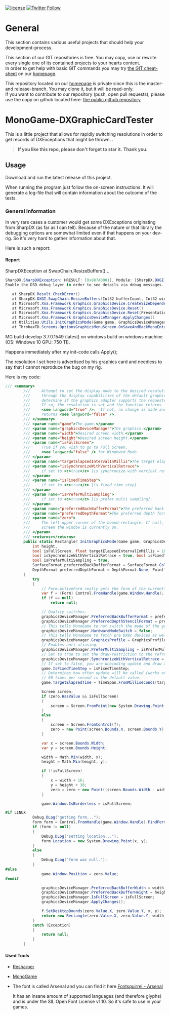  [![license](https://img.shields.io/github/license/unterrainerinformatik/MonoGame-Textbox.svg?maxAge=2592000)](http://unlicense.org)  [![Twitter Follow](https://img.shields.io/twitter/follow/throbax.svg?style=social&label=Follow&maxAge=2592000)](https://twitter.com/throbax)  

# General

This section contains various useful projects that should help your development-process.  

This section of our GIT repositories is free. You may copy, use or rewrite every single one of its contained projects to your hearts content.  
In order to get help with basic GIT commands you may try [the GIT cheat-sheet][coding] on our [homepage][homepage].  

This repository located on our  [homepage][homepage] is private since this is the master- and release-branch. You may clone it, but it will be read-only.  
If you want to contribute to our repository (push, open pull requests), please use the copy on github located here: [the public github repository][github]  

# MonoGame-DXGraphicCardTester

This is a little project that allows for rapidly switching resolutions in order to get records of DXExceptions that might be thrown. .

> **If you like this repo, please don't forget to star it.**
> **Thank you.**



## Usage

Download and run the latest release of this project.

When running the program just follow the on-screen instructions.
It will generate a log-file that will contain information about the outcome of the tests.

### General Information

In very rare cases a customer would get some DXExceptions originating from SharpDX (as far as I can tell). Because of the nature or that library the debugging options are somewhat limited even if that happens on your dev-rig. So it's very hard to gather information about that.

Here is such a report:

#### Report

SharpDXEception at SwapChain.ResizeBuffers()...

```c#
SharpDX.SharpDXException: HRESULT: [0x887A0001], Module: [SharpDX.DXGI], ApiCode: [DXGI_ERROR_INVALID_CALL/InvalidCall], Message: The application made a call that is invalid. Either the parameters of the call or the state of some object was incorrect.
Enable the D3D debug layer in order to see details via debug messages.

   at SharpDX.Result.CheckError()
   at SharpDX.DXGI.SwapChain.ResizeBuffers(Int32 bufferCount, Int32 width, Int32 height, Format newFormat, SwapChainFlags swapChainFlags)
   at Microsoft.Xna.Framework.Graphics.GraphicsDevice.CreateSizeDependentResources()
   at Microsoft.Xna.Framework.Graphics.GraphicsDevice.Reset()
   at Microsoft.Xna.Framework.Graphics.GraphicsDevice.Reset(PresentationParameters presentationParameters)
   at Microsoft.Xna.Framework.GraphicsDeviceManager.ApplyChanges()
   at Utilities.Utils.InitGraphicsMode(Game game, GraphicsDeviceManager graphicsDeviceManager, Int32 width, Int32 height, Boolean isFullScreen, Single targetElapsedIntervalInMillis, Boolean isSynchronizeWithVerticalRetrace, Boolean isFixedTimeStep, Boolean isPreferMultiSampling, SurfaceFormat preferredBackBufferFormat, DepthFormat preferredDepthFormat, Nullable`1 zero)
   at ThrobaxTD.Screens.OptionsGraphicsMenuScreen.OnSaveAndBackMenuEntrySelected(Object sender, PlayerIndexEventArgs e)
```

MG build develop 3.7.0.1549 (latest) on windows build on windows machine (OS: Windows 10 GPU: 750 TI).

Happens immediately after my init-code calls Apply();

The resolution I set here is advertised by his graphics card and needless to say that I cannot reproduce the bug on my rig.

Here is my code:

```c#
/// <summary>
        ///     Attempt to set the display mode to the desired resolution.  Iterates
        ///     through the display capabilities of the default graphics adapter to
        ///     determine if the graphics adapter supports the requested resolution.
        ///     If so, the resolution is set and the function returns
        ///     <see langword="true" />.  If not, no change is made and the function
        ///     returns <see langword="false" />.
        /// </summary>
        /// <param name="game">The game.</param>
        /// <param name="graphicsDeviceManager">The graphics.</param>
        /// <param name="width">Desired screen width.</param>
        /// <param name="height">Desired screen height.</param>
        /// <param name="isFullScreen">
        ///     True if you wish to go to Full Screen,
        ///     <see langword="false" /> for Windowed Mode.
        /// </param>
        /// <param name="targetElapsedIntervalInMillis">The target elapsed interval in milliseconds.</param>
        /// <param name="isSynchronizeWithVerticalRetrace">
        ///     if set to <c>true</c> [is synchronize with vertical retrace].
        /// </param>
        /// <param name="isFixedTimeStep">
        ///     if set to <c>true</c> [is fixed time step].
        /// </param>
        /// <param name="isPreferMultiSampling">
        ///     if set to <c>true</c> [is prefer multi sampling].
        /// </param>
        /// <param name="preferredBackBufferFormat">The preferred back buffer format.</param>
        /// <param name="preferredDepthFormat">The preferred depth format.</param>
        /// <param name="zero">
        ///     The left upper corner of the bound-rectangle. If null, we will take the left-upper corner of the
        ///     screen the window is currently on.
        /// </param>
        /// <returns></returns>
        public static Rectangle? InitGraphicsMode(Game game, GraphicsDeviceManager graphicsDeviceManager, int width,
            int height,
            bool isFullScreen, float targetElapsedIntervalInMillis = 1000f / 60f,
            bool isSynchronizeWithVerticalRetrace = true, bool isFixedTimeStep = false,
            bool isPreferMultiSampling = true,
            SurfaceFormat preferredBackBufferFormat = SurfaceFormat.Color,
            DepthFormat preferredDepthFormat = DepthFormat.None, Point? zero = null)
        {
			try
			{
				// Form.ActiveForm really gets the form of the currently active window. We want the game's window.
				var f = (Form) Control.FromHandle(game.Window.Handle);
				if (f == null)
					return null;

				// Quality switches.
				graphicsDeviceManager.PreferredBackBufferFormat = preferredBackBufferFormat;
				graphicsDeviceManager.PreferredDepthStencilFormat = preferredDepthFormat;
				// This tells MonoGame to not switch the mode of the graphics-card directly, but to scale the window.
				graphicsDeviceManager.HardwareModeSwitch = false;
				// This tells MonoGame to fetch pre DX9c devices as well.
				graphicsDeviceManager.GraphicsProfile = GraphicsProfile.Reach;
				// Enables anti-aliasing.
				graphicsDeviceManager.PreferMultiSampling = isPreferMultiSampling;
				// Set to true to set the draw-restriction to the refresh-rate of the monitor.
				graphicsDeviceManager.SynchronizeWithVerticalRetrace = isSynchronizeWithVerticalRetrace;
				// If set to false, you are unbinding update and draw thus allowing them to be called separately.
				game.IsFixedTimeStep = isFixedTimeStep;
				// Determines how often update will be called (works only if IsFixedTimeStep is true.
				// 60 times per second is the default value.
				game.TargetElapsedTime = TimeSpan.FromMilliseconds(targetElapsedIntervalInMillis);

				Screen screen;
				if (zero.HasValue && isFullScreen)
				{
					screen = Screen.FromPoint(new System.Drawing.Point(zero.Value.X, zero.Value.Y));
				}
				else
				{
					screen = Screen.FromControl(f);
					zero = new Point(screen.Bounds.X, screen.Bounds.Y);
				}

				var x = screen.Bounds.Width;
				var y = screen.Bounds.Height;

				width = Math.Min(width, x);
				height = Math.Min(height, y);

				if (!isFullScreen)
				{
					x = width + 16;
					y = height + 38;
					zero = zero + new Point((screen.Bounds.Width - width) / 2, (screen.Bounds.Height - height) / 2);
				}

				game.Window.IsBorderless = isFullScreen;

#if LINUX
			Debug.DLog("getting form...");
			Form form = Control.FromHandle(game.Window.Handle).FindForm();
			if (form != null)
			{
				Debug.DLog("setting location...");
				form.Location = new System.Drawing.Point(x, y);
			}
			else
			{
				Debug.DLog("form was null.");
			}
#else
				game.Window.Position = zero.Value;
#endif

				graphicsDeviceManager.PreferredBackBufferWidth = width;
				graphicsDeviceManager.PreferredBackBufferHeight = height;
				graphicsDeviceManager.IsFullScreen = isFullScreen;
				graphicsDeviceManager.ApplyChanges();

				f.SetDesktopBounds(zero.Value.X, zero.Value.Y, x, y);
				return new Rectangle(zero.Value.X, zero.Value.Y, width, height);
			}
			catch (Exception)
			{
				return null;
			}
		}
```



#### Used Tools

* [Resharper](https://www.jetbrains.com/resharper/)

* [MonoGame](http://www.monogame.net/)

* The font is called Arsenal and you can find it here [Fontsquirrel - Arsenal](https://www.fontsquirrel.com/fonts/arsenal?q%5Bterm%5D=arsenal&q%5Bsearch_check%5D=Y)

  It has an insane amount of supported languages (and therefore glyphs) and is under the SIL Open Font License v1.10. So it's safe to use in your games.




[homepage]: http://www.unterrainer.info
[coding]: http://www.unterrainer.info/Home/Coding
[github]: https://github.com/UnterrainerInformatik/MonoGame-DXGraphicCardTester
